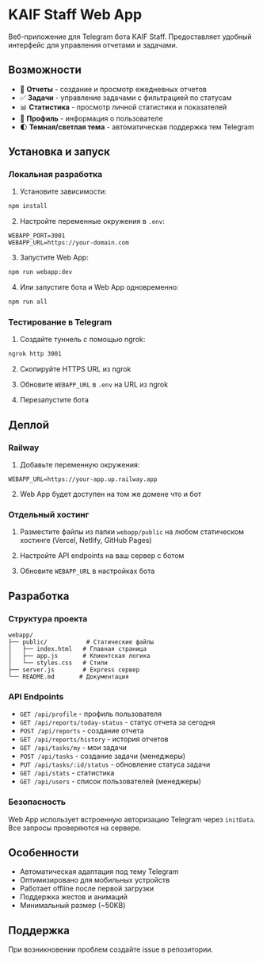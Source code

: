 # KAIF Staff Web App

Веб-приложение для Telegram бота KAIF Staff. Предоставляет удобный интерфейс для управления отчетами и задачами.

## Возможности

- 📝 **Отчеты** - создание и просмотр ежедневных отчетов
- ✅ **Задачи** - управление задачами с фильтрацией по статусам
- 📊 **Статистика** - просмотр личной статистики и показателей
- 👤 **Профиль** - информация о пользователе
- 🌓 **Темная/светлая тема** - автоматическая поддержка тем Telegram

## Установка и запуск

### Локальная разработка

1. Установите зависимости:
```bash
npm install
```

2. Настройте переменные окружения в `.env`:
```env
WEBAPP_PORT=3001
WEBAPP_URL=https://your-domain.com
```

3. Запустите Web App:
```bash
npm run webapp:dev
```

4. Или запустите бота и Web App одновременно:
```bash
npm run all
```

### Тестирование в Telegram

1. Создайте туннель с помощью ngrok:
```bash
ngrok http 3001
```

2. Скопируйте HTTPS URL из ngrok

3. Обновите `WEBAPP_URL` в `.env` на URL из ngrok

4. Перезапустите бота

## Деплой

### Railway

1. Добавьте переменную окружения:
```
WEBAPP_URL=https://your-app.up.railway.app
```

2. Web App будет доступен на том же домене что и бот

### Отдельный хостинг

1. Разместите файлы из папки `webapp/public` на любом статическом хостинге (Vercel, Netlify, GitHub Pages)

2. Настройте API endpoints на ваш сервер с ботом

3. Обновите `WEBAPP_URL` в настройках бота

## Разработка

### Структура проекта

```
webapp/
├── public/           # Статические файлы
│   ├── index.html   # Главная страница
│   ├── app.js       # Клиентская логика
│   └── styles.css   # Стили
├── server.js        # Express сервер
└── README.md       # Документация
```

### API Endpoints

- `GET /api/profile` - профиль пользователя
- `GET /api/reports/today-status` - статус отчета за сегодня
- `POST /api/reports` - создание отчета
- `GET /api/reports/history` - история отчетов
- `GET /api/tasks/my` - мои задачи
- `POST /api/tasks` - создание задачи (менеджеры)
- `PUT /api/tasks/:id/status` - обновление статуса задачи
- `GET /api/stats` - статистика
- `GET /api/users` - список пользователей (менеджеры)

### Безопасность

Web App использует встроенную авторизацию Telegram через `initData`. Все запросы проверяются на сервере.

## Особенности

- Автоматическая адаптация под тему Telegram
- Оптимизировано для мобильных устройств
- Работает offline после первой загрузки
- Поддержка жестов и анимаций
- Минимальный размер (~50KB)

## Поддержка

При возникновении проблем создайте issue в репозитории.